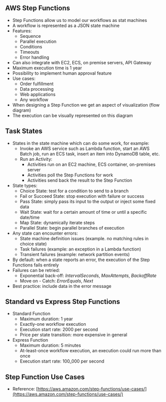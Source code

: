## AWS Step Functions

- Step Functions allow us to model our workflows as stat machines
- A workflow is represented as a JSON state machine
- Features:
    - Sequence
    - Parallel execution
    - Conditions
    - Timeouts
    - Error handling
- Can also integrate with EC2, ECS, on premise servers, API Gateway
- Maximum execution time is 1 year
- Possibility to implement human approval feature
- Use cases:
    - Order fulfillment
    - Data processing
    - Web applications
    - Any workflow
- When designing a Step Function we get an aspect of visualization (flow diagram)
- The execution can be visually represented on this diagram

## Task States

- States in the state machine which can do some work, for example:
    - Invoke an AWS service such as Lambda function, start an AWS Batch job, run an ECS task, insert an item into DynamoDB table, etc.
    - Run an Activity:
        - Activities run on an EC2 machine, ECS container, on-premises server
        - Activities poll the Step Functions for work
        - Activities send back the result to the Step Function
- State types:
    - Choice State: test for a condition to send to a branch
    - Fail or Succeed State: stop execution with failure or success
    - Pass State: simply pass its input to the output or inject some fixed data
    - Wait State: wait for a certain amount of time or until a specific date/time
    - Map State: dynamically iterate steps
    - Parallel State: begin parallel branches of execution
- Any state can encounter errors:
    - State machine definition issues (example. no matching rules in choice state)
    - Task failures (example: an exception in a Lambda function)
    - Transient failures (example: network partition events)
- By default: when a state reports an error, the execution of the Step Functions fails entirely
- Failures can be retried:
    - Exponential back-off: *IntervalSeconds*, *MaxAttempts*, *BackoffRate*
    - Move on - Catch: *ErrorEquals*, *Next*
- Best practice: include data in the error message

## Standard vs Express Step Functions

- Standard Function
    - Maximum duration: 1 year
    - Exactly-one workflow execution
    - Execution start rate: 2000 per second
    - Price per state transition: more expensive in general
- Express Function 
    - Maximum duration: 5 minutes
    - At-least-once workflow execution, an execution could run more than once
    - Execution start rate: 100_000 per second

## Step Function Use Cases

- Reference: [https://aws.amazon.com/step-functions/use-cases/](https://aws.amazon.com/step-functions/use-cases/)
